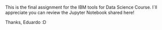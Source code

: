 This is the final assignment for the IBM tools for Data Science Course. I´ll appreciate you can review the Jupyter Notebook shared here!

Thanks,
Eduardo :D
